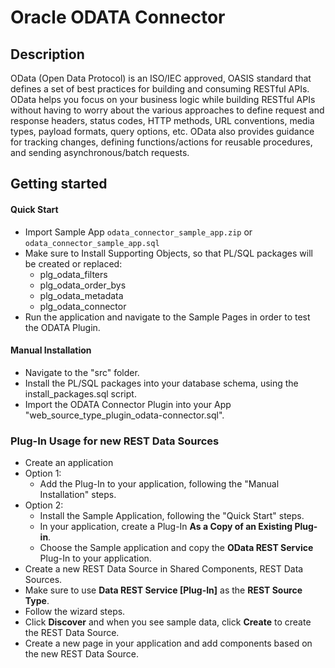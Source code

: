# Oracle ODATA Connector

## Description
OData (Open Data Protocol) is an ISO/IEC approved, OASIS standard that defines a set of best practices for building and consuming RESTful APIs. OData helps you focus on your business logic while building RESTful APIs without having to worry about the various approaches to define request and response headers, status codes, HTTP methods, URL conventions, media types, payload formats, query options, etc. OData also provides guidance for tracking changes, defining functions/actions for reusable procedures, and sending asynchronous/batch requests.


## Getting started

#### Quick Start

- Import Sample App `odata_connector_sample_app.zip` or `odata_connector_sample_app.sql` 
- Make sure to Install Supporting Objects, so that PL/SQL packages will be created or replaced: 
  - plg_odata_filters
  - plg_odata_order_bys
  - plg_odata_metadata
  - plg_odata_connector
- Run the application and navigate to the Sample Pages in order to test the ODATA Plugin.


#### Manual Installation

- Navigate to the "src" folder.
- Install the PL/SQL packages into your database schema, using the install_packages.sql script.
- Import the ODATA Connector Plugin into your App "web_source_type_plugin_odata-connector.sql".


### Plug-In Usage for new REST Data Sources

- Create an application
- Option 1: 
  - Add the Plug-In to your application, following the "Manual Installation" steps.
- Option 2:
  - Install the Sample Application, following the "Quick Start" steps.
  - In your application, create a Plug-In **As a Copy of an Existing Plug-in**.
  - Choose the Sample application and copy the **OData REST Service** Plug-In to your application.
- Create a new REST Data Source in Shared Components, REST Data Sources.
- Make sure to use **Data REST Service [Plug-In]** as the **REST Source Type**.
- Follow the wizard steps.
- Click **Discover** and when you see sample data, click **Create** to create the REST Data Source.
- Create a new page in your application and add components based on the new REST Data Source.
